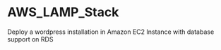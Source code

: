 # AWS_LAMP_Stack
 Deploy a wordpress installation in Amazon EC2 Instance with database support on RDS
